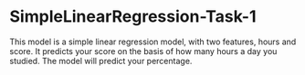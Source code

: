 # SimpleLinearRegression-Task-1
This model is a simple linear regression model, with two features, hours and score. It predicts your score on the basis of how many hours a day you studied. The model will predict your percentage.
